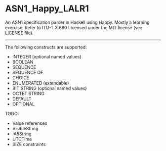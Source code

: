 # ASN1_Happy_LALR1

An ASN1 specification parser in Haskell using Happy.
Mostly a learning exercise.
Refer to ITU-T X.680
Licensed under the MIT license (see LICENSE file).

***

The following constructs are supported:

* INTEGER (optional named values)
* BOOLEAN
* SEQUENCE
* SEQUENCE OF
* CHOICE
* ENUMERATED (extendable)
* BIT STRING (optional named values)
* OCTET STRING
* DEFAULT
* OPTIONAL

TODO:

* Value references
* VisibleString
* IA5String
* UTCTime
* SIZE constraints

